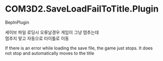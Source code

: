 # COM3D2.SaveLoadFailToTitle.Plugin
BepInPlugin

세이브 파일 로딩시 오류날경우 게임이 그냥 멈추는데  
멈추지 앟고 자동으로 타이틀로 이동  

If there is an error while loading the save file, the game just stops.
It does not stop and automatically moves to the title
